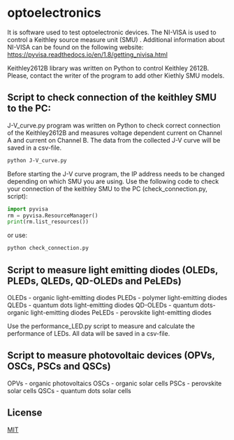 # optoelectronics
It is software used to test optoelectronic devices.
The NI-VISA is used to control a Keithley  source measure unit (SMU) .  Additional information about NI-VISA can be found on the following website: https://pyvisa.readthedocs.io/en/1.8/getting_nivisa.html

Keithley2612B library was written on Python to control Keithley 2612B.
Please, contact the writer of the program to add other Kiethly SMU models.

## Script to check connection of the keithley SMU to the PC:

J-V_curve.py program was written on Python to check correct connection of the Keithley2612B and measures voltage dependent current on Channel A and current on Channel B. The data from the collected J-V curve will be saved in a csv-file.

```bash
python J-V_curve.py
```

Before starting the J-V curve program, the IP address needs to be changed depending on which SMU you are using. Use the following code to check your connection of the keithley SMU to the PC (check_connection.py, script):
```python
import pyvisa
rm = pyvisa.ResourceManager()
print(rm.list_resources())
```
or use:
```bash
python check_connection.py
```

## Script to measure light emitting diodes (OLEDs, PLEDs, QLEDs, QD-OLEDs and PeLEDs)
OLEDs - organic light-emitting diodes
PLEDs - polymer light-emitting diodes
QLEDs - quantum dots light-emitting diodes
QD-OLEDs - quantum dots-organic light-emitting diodes
PeLEDs - perovskite light-emitting diodes

Use the performance_LED.py script to measure and calculate  the performance of LEDs. 
All data will be saved in a csv-file.

## Script to measure photovoltaic devices (OPVs, OSCs, PSCs and QSCs)
OPVs - organic photovoltaics
OSCs - organic solar cells
PSCs - perovskite solar cells
QSCs - quantum dots solar cells

## License
[MIT](https://github.com/SDayneko/optoelectronics/blob/main/LICENSE)